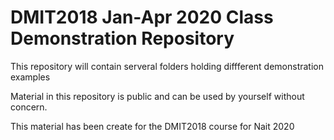 # DMIT2018 Jan-Apr 2020 Class Demonstration Repository

This repository will contain serveral folders holding diffferent demonstration examples

Material in this repository is public and can be used by yourself without concern.

This material has been create for the DMIT2018 course for Nait 2020

